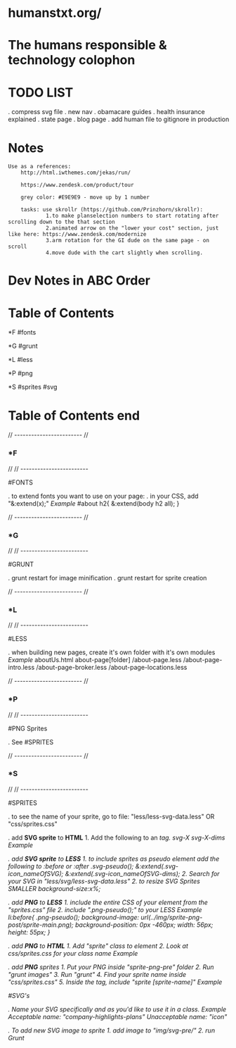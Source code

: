 # humanstxt.org/
# The humans responsible & technology colophon

# TODO LIST
. compress svg file
. new nav
	. obamacare guides
	. health insurance explained
	. state page
	. blog page
. add human file to gitignore in production

# Notes
	Use as a references: 
		http://html.iwthemes.com/jekas/run/

		https://www.zendesk.com/product/tour

		grey color: #E9E9E9 - move up by 1 number
		
		tasks: use skrollr (https://github.com/Prinzhorn/skrollr):
				1.to make planselection numbers to start rotating after scrolling down to the that section
				2.animated arrow on the "lower your cost" section, just like here: https://www.zendesk.com/modernize
				3.arm rotation for the GI dude on the same page - on scroll
				4.move dude with the cart slightly when scrolling.

# Dev Notes in ABC Order
# Table of Contents

*F
	#fonts

*G
	#grunt

*L
	#less

*P
	#png

*S
	#sprites
	#svg

# Table of Contents end





// ------------------------
//
### *F
//
// ------------------------

#FONTS

. to extend fonts you want to use on your page:
	. in your CSS, add "&:extend(x);"
	*Example*
		#about h2{
			&:extend(body h2 all);
		}





// ------------------------
//
### *G
//
// ------------------------

#GRUNT

. grunt restart for image minification
. grunt restart for sprite creation





// ------------------------
//
### *L
//
// ------------------------

#LESS

. when building new pages, create it's own folder with it's own modules
	*Example*
	aboutUs.html
	about-page[folder] 	/about-page.less
						/about-page-intro.less
						/about-page-broker.less
						/about-page-locations.less




// ------------------------
//
### *P
//
// ------------------------

#PNG Sprites

. See #SPRITES



// ------------------------
//
### *S
//
// ------------------------

#SPRITES

. to see the name of your sprite, go to file: 
	"less/less-svg-data.less" OR
	"css/sprites.css"

. add **SVG sprite** to **HTML**
	1. Add the following to an <i> tag.
		svg-X
		svg-X-dims
		*Example*
		<i class="svg-aetna svg-aetna-dims"></i>

. add **SVG sprite** to **LESS**
	1. to include sprites as pseudo element add the following to :before or :after
		.svg-pseudo();
		&:extend(.svg-icon_nameOfSVG);
		&:extend(.svg-icon_nameOfSVG-dims);
	2. Search for your SVG in "less/svg/less-svg-data.less"
	2. to resize SVG Sprites SMALLER
		background-size:x%;


. add **PNG** to **LESS**
	1. include the entire CSS of your element from the "sprites.css" file
	2. include ".png-pseudo();" to your LESS
	*Example*
	li:before{
		.png-pseudo();
		background-image: url(../img/sprite-png-post/sprite-main.png);
		background-position: 0px -460px;
		width: 56px;
		height: 55px;
	}		

. add **PNG** to **HTML**
	1. Add "sprite" class to element
	2. Look at css/sprites.css for your class name
	*Example*
	<span class="sprite carrier-united-health-one"></span>

. add **PNG** sprites
	1. Put your PNG inside "sprite-png-pre" folder
	2. Run "grunt images"
	3. Run "grunt"
	4. Find your sprite name inside "css/sprites.css"
	5. Inside the <i> tag, include "sprite [sprite-name]"
		*Example*
		<i class="sprite carrier-aetna"></i>

#SVG's

. Name your SVG specifically and as you'd like to use it in a class.
	*Example*
	Acceptable name: "company-highlights-plans"
	Unacceptable name: "icon"

. To add new SVG image to sprite
	1. add image to "img/svg-pre/"
	2. run Grunt



